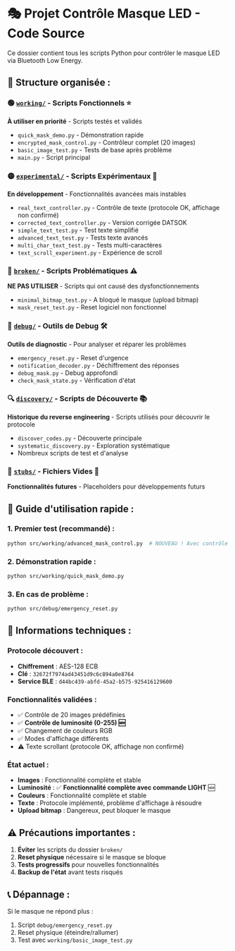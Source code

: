 # 🎭 Projet Contrôle Masque LED - Code Source

Ce dossier contient tous les scripts Python pour contrôler le masque LED via Bluetooth Low Energy.

## 📁 Structure organisée :

### 🟢 [`working/`](working/) - Scripts Fonctionnels ⭐
**À utiliser en priorité** - Scripts testés et validés
- `quick_mask_demo.py` - Démonstration rapide 
- `encrypted_mask_control.py` - Contrôleur complet (20 images)
- `basic_image_test.py` - Tests de base après problème
- `main.py` - Script principal

### 🟡 [`experimental/`](experimental/) - Scripts Expérimentaux 🧪
**En développement** - Fonctionnalités avancées mais instables
- `real_text_controller.py` - Contrôle de texte (protocole OK, affichage non confirmé)
- `corrected_text_controller.py` - Version corrigée DATSOK
- `simple_text_test.py` - Test texte simplifié
- `advanced_text_test.py` - Tests texte avancés
- `multi_char_text_test.py` - Tests multi-caractères
- `text_scroll_experiment.py` - Expérience de scroll

### 🔴 [`broken/`](broken/) - Scripts Problématiques ⚠️
**NE PAS UTILISER** - Scripts qui ont causé des dysfonctionnements
- `minimal_bitmap_test.py` - A bloqué le masque (upload bitmap)
- `mask_reset_test.py` - Reset logiciel non fonctionnel

### 🔧 [`debug/`](debug/) - Outils de Debug 🛠️
**Outils de diagnostic** - Pour analyser et réparer les problèmes
- `emergency_reset.py` - Reset d'urgence
- `notification_decoder.py` - Déchiffrement des réponses
- `debug_mask.py` - Debug approfondi
- `check_mask_state.py` - Vérification d'état

### 🔍 [`discovery/`](discovery/) - Scripts de Découverte 📚
**Historique du reverse engineering** - Scripts utilisés pour découvrir le protocole
- `discover_codes.py` - Découverte principale
- `systematic_discovery.py` - Exploration systématique
- Nombreux scripts de test et d'analyse

### 📝 [`stubs/`](stubs/) - Fichiers Vides 📄
**Fonctionnalités futures** - Placeholders pour développements futurs

## 🚀 Guide d'utilisation rapide :

### 1. Premier test (recommandé) :
```bash
python src/working/advanced_mask_control.py  # NOUVEAU ! Avec contrôle luminosité
```

### 2. Démonstration rapide :
```bash
python src/working/quick_mask_demo.py
```

### 3. En cas de problème :
```bash
python src/debug/emergency_reset.py
```

## 🔑 Informations techniques :

### Protocole découvert :
- **Chiffrement** : AES-128 ECB
- **Clé** : `32672f7974ad43451d9c6c894a0e8764`
- **Service BLE** : `d44bc439-abfd-45a2-b575-925416129600`

### Fonctionnalités validées :
- ✅ Contrôle de 20 images prédéfinies
- ✅ **Contrôle de luminosité (0-255) 🆕**
- ✅ Changement de couleurs RGB
- ✅ Modes d'affichage différents
- ⚠️ Texte scrollant (protocole OK, affichage non confirmé)

### État actuel :
- **Images** : Fonctionnalité complète et stable
- **Luminosité** : ✅ **Fonctionnalité complète avec commande LIGHT** 🆕
- **Couleurs** : Fonctionnalité complète et stable
- **Texte** : Protocole implémenté, problème d'affichage à résoudre
- **Upload bitmap** : Dangereux, peut bloquer le masque

## ⚠️ Précautions importantes :
1. **Éviter** les scripts du dossier `broken/`
2. **Reset physique** nécessaire si le masque se bloque
3. **Tests progressifs** pour nouvelles fonctionnalités
4. **Backup de l'état** avant tests risqués

## 📞 Dépannage :
Si le masque ne répond plus :
1. Script `debug/emergency_reset.py`
2. Reset physique (éteindre/rallumer)
3. Test avec `working/basic_image_test.py`
